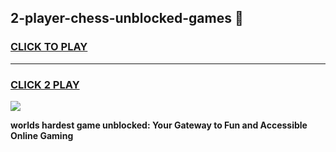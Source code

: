 
## 2-player-chess-unblocked-games 👋
<h3>
<a href="https://premium.freeplayer.one?title=2-player-chess-unblocked-games&ref=14F">CLICK TO PLAY</a></h3>
<hr>

<h3>
<a href="https://premium.freeplayer.one?title=2-player-chess-unblocked-games&ref=14F">CLICK 2 PLAY</a>
  
</h3>

<a href="https://premium.freeplayer.one?title=2-player-chess-unblocked-games&ref=12F/"><img src="https://clearcache.store/games.png"></a>


**worlds hardest game unblocked: Your Gateway to Fun and Accessible Online Gaming**
